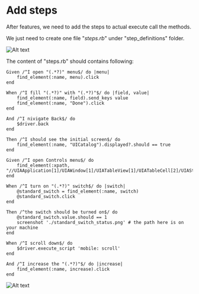 # Add steps

After features, we need to add the steps to actual execute call the methods.

We just need to create one file "*steps.rb*" under "step_definitions" folder.

![Alt text](https://raw.githubusercontent.com/hy1984427/appium/master/images/ios_cucumber_folder_structure_steps.png "step_definitions")

The content of "steps.rb" should contains following:

<pre><code>Given /^I open "(.*?)" menu$/ do |menu|
	find_element(:name, menu).click
end

When /^I fill "(.*?)" with "(.*?)"$/ do |field, value|
	find_element(:name, field).send_keys value
	find_element(:name, "Done").click
end

And /^I nivigate Back$/ do
	$driver.back
end

Then /^I should see the initial screen$/ do
	find_element(:name, "UICatalog").displayed?.should == true
end

Given /^I open Controls menu$/ do
	find_element(:xpath, "//UIAApplication[1]/UIAWindow[1]/UIATableView[1]/UIATableCell[2]/UIAStaticText[1]").click
end

When /^I turn on "(.*?)" switch$/ do |switch|
	@standard_switch = find_element(:name, switch)
	@standard_switch.click
end

Then /^the switch should be turned on$/ do
	@standard_switch.value.should == 1
	screenshot './standard_switch_status.png' # the path here is on your machine
end

When /^I scroll down$/ do
	$driver.execute_script 'mobile: scroll'
end

And /^I increase the "(.*?)"$/ do |increase|
	find_element(:name, increase).click
end
</code></pre>

![Alt text](https://raw.githubusercontent.com/hy1984427/appium/master/images/ios_cucumber_steps.png "steps.rb")
